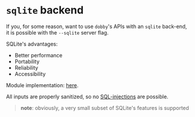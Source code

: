 # `sqlite` backend

If you, for some reason, want to use `dobby`'s APIs with an `sqlite` back-end, it is possible with the `--sqlite` server flag.

SQLite's advantages:

- Better performance
- Portability
- Reliability
- Accessibility

Module implementation: [here](../src/core/database/sqlite.rs).

All inputs are properly sanitized, so no [SQL-injections](https://www.w3schools.com/sql/sql_injection.asp) are possible.

> **note**: obviously, a very small subset of SQLite's features is supported
